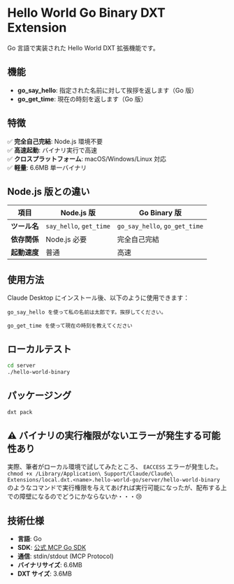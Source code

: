 # Hello World Go Binary DXT Extension

Go 言語で実装された Hello World DXT 拡張機能です。

## 機能

- **go_say_hello**: 指定された名前に対して挨拶を返します（Go 版）
- **go_get_time**: 現在の時刻を返します（Go 版）

## 特徴

✅ **完全自己完結**: Node.js 環境不要  
✅ **高速起動**: バイナリ実行で高速  
✅ **クロスプラットフォーム**: macOS/Windows/Linux 対応  
✅ **軽量**: 6.6MB 単一バイナリ

## Node.js 版との違い

| 項目         | Node.js 版              | Go Binary 版                  |
| ------------ | ----------------------- | ----------------------------- |
| **ツール名** | `say_hello`, `get_time` | `go_say_hello`, `go_get_time` |
| **依存関係** | Node.js 必要            | 完全自己完結                  |
| **起動速度** | 普通                    | 高速                          |

## 使用方法

Claude Desktop にインストール後、以下のように使用できます：

```
go_say_hello を使って私の名前は太郎です。挨拶してください。
```

```
go_get_time を使って現在の時刻を教えてください
```

## ローカルテスト

```bash
cd server
./hello-world-binary
```

## パッケージング

```bash
dxt pack
```

## ⚠️ バイナリの実行権限がないエラーが発生する可能性あり

実際、筆者がローカル環境で試してみたところ、 `EACCESS` エラーが発生した。
`chmod +x /Library/Application\ Support/Claude/Claude\ Extensions/local.dxt.<name>.hello-world-go/server/hello-world-binary` のようなコマンドで実行権限を与えてあげれば実行可能になったが、配布する上での障壁になるのでどうにかならないか・・・😢

## 技術仕様

- **言語**: Go
- **SDK**: [公式 MCP Go SDK](https://github.com/modelcontextprotocol/go-sdk)
- **通信**: stdin/stdout (MCP Protocol)
- **バイナリサイズ**: 6.6MB
- **DXT サイズ**: 3.6MB
